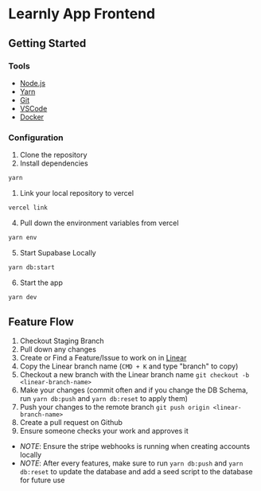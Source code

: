 # Learnly App Frontend

## Getting Started

### Tools

- [Node.js](https://nodejs.org/en/)
- [Yarn](https://yarnpkg.com/en/docs/install)
- [Git](https://git-scm.com/downloads)
- [VSCode](https://code.visualstudio.com/download)
- [Docker](https://www.docker.com/products/docker-desktop)

### Configuration

1. Clone the repository
2. Install dependencies

```bash
yarn
```

1. Link your local repository to vercel

```bash
vercel link
```

4. Pull down the environment variables from vercel

```bash
yarn env
```

5. Start Supabase Locally

```bash
yarn db:start
```

6. Start the app

```bash
yarn dev
```

## Feature Flow

1. Checkout Staging Branch
2. Pull down any changes
3. Create or Find a Feature/Issue to work on in [Linear](https://linear.app/learnly/my-issues/assigned)
4. Copy the Linear branch name (`CMD + K` and type "branch" to copy)
5. Checkout a new branch with the Linear branch name `git checkout -b <linear-branch-name>`
6. Make your changes (commit often and if you change the DB Schema, run `yarn db:push` and `yarn db:reset` to apply them)
7. Push your changes to the remote branch `git push origin <linear-branch-name>`
8. Create a pull request on Github
9. Ensure someone checks your work and approves it

- _NOTE_: Ensure the stripe webhooks is running when creating accounts locally
- _NOTE_: After every features, make sure to run `yarn db:push` and `yarn db:reset` to update the database and add a seed script to the database for future use

